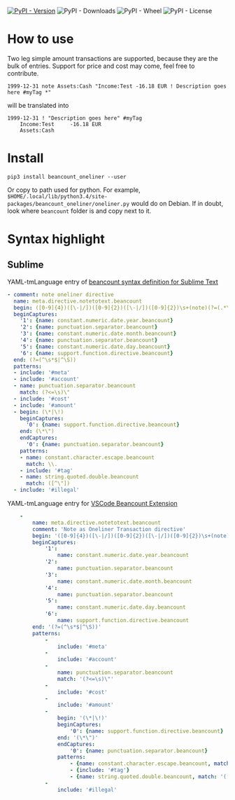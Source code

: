 
[![PyPI - Version](https://img.shields.io/pypi/v/beancount_oneliner)](https://pypi.org/project/packages/beancount_oneliner/)
![PyPI - Downloads](https://img.shields.io/pypi/dm/beancount_oneliner)
![PyPI - Wheel](https://img.shields.io/pypi/wheel/beancount_oneliner)
![PyPI - License](https://img.shields.io/pypi/l/beancount_oneliner)


# How to use

Two leg simple amount transactions are supported, because they are the bulk of entries. Support for price and cost may come, feel free to contribute.

```bean
1999-12-31 note Assets:Cash "Income:Test -16.18 EUR ! Description goes here #myTag *"
```

will be translated into

```bean
1999-12-31 ! "Description goes here" #myTag
	Income:Test		-16.18 EUR
	Assets:Cash
```


# Install

```
pip3 install beancount_oneliner --user
```

Or copy to path used for python. For example, `$HOME/.local/lib/python3.4/site-packages/beancount_oneliner/oneliner.py` would do on Debian. If in doubt, look where `beancount` folder is and copy next to it.


# Syntax highlight

## Sublime

YAML-tmLanguage entry of [beancount syntax definition for Sublime Text](https://github.com/draug3n/sublime-beancount)

```yaml
- comment: note oneliner directive
  name: meta.directive.notetotext.beancount
  begin: ([0-9]{4})([\-|/])([0-9]{2})([\-|/])([0-9]{2})\s+(note)(?=(.*\*\"\s))
  beginCaptures:
    '1': {name: constant.numeric.date.year.beancount}
    '2': {name: punctuation.separator.beancount}
    '3': {name: constant.numeric.date.month.beancount}
    '4': {name: punctuation.separator.beancount}
    '5': {name: constant.numeric.date.day.beancount}
    '6': {name: support.function.directive.beancount}
  end: (?=(^\s*$|^\S))
  patterns:
  - include: '#meta'
  - include: '#account'
  - name: punctuation.separator.beancount
    match: (?<=\s)\"
  - include: '#cost'
  - include: '#amount'
  - begin: (\*|\!)
    beginCaptures:
      '0': {name: support.function.directive.beancount}
    end: (\*\")
    endCaptures:
      '0': {name: punctuation.separator.beancount}
    patterns:
    - name: constant.character.escape.beancount
      match: \\.
    - include: '#tag'
    - name: string.quoted.double.beancount
      match: ([^\"])
  - include: '#illegal'
```

YAML-tmLanguage entry for [VSCode Beancount Extension](https://github.com/Lencerf/vscode-beancount)

```yaml
    -
        name: meta.directive.notetotext.beancount
        comment: 'Note as Oneliner Transaction directive'
        begin: '([0-9]{4})([\-|/])([0-9]{2})([\-|/])([0-9]{2})\s+(note)(?=(.*\*\"\s))'
        beginCaptures:
            '1':
                name: constant.numeric.date.year.beancount
            '2':
                name: punctuation.separator.beancount
            '3':
                name: constant.numeric.date.month.beancount
            '4':
                name: punctuation.separator.beancount
            '5':
                name: constant.numeric.date.day.beancount
            '6':
                name: support.function.directive.beancount
        end: '(?=(^\s*$|^\S))'
        patterns:
            -
                include: '#meta'
            -
                include: '#account'
            -
                name: punctuation.separator.beancount
                match: '(?<=\s)\"'
            -
                include: '#cost'
            -
                include: '#amount'
            -
                begin: '(\*|\!)'
                beginCaptures:
                    '0': {name: support.function.directive.beancount}
                end: '(\*\")'
                endCaptures:
                    '0': {name: punctuation.separator.beancount}
                patterns:
                    - {name: constant.character.escape.beancount, match: \\.}
                    - {include: '#tag'}
                    - {name: string.quoted.double.beancount, match: '([^\"])'}
            -
                include: '#illegal'
```
